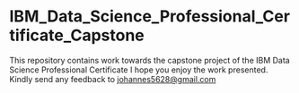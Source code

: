 # IBM_Data_Science_Professional_Certificate_Capstone
This repository contains work towards the capstone project of the IBM Data Science Professional Certificate
I hope you enjoy the work presented. Kindly send any feedback to johannes5628@gmail.com
